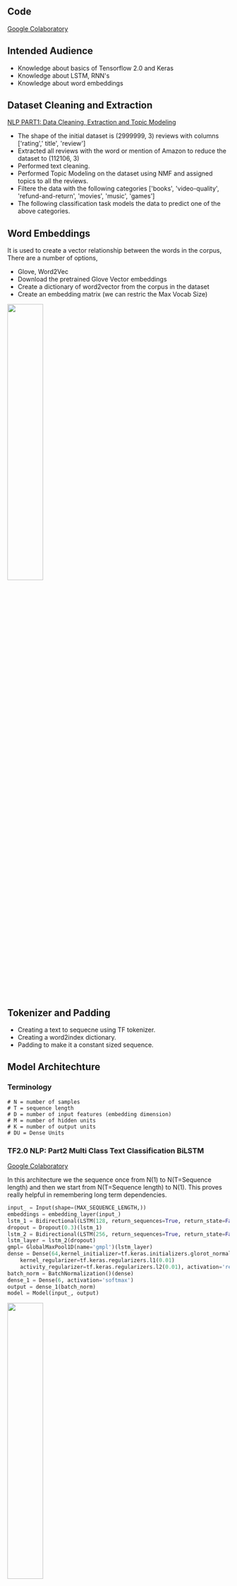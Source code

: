 ## Code

[Google Colaboratory](https://colab.research.google.com/drive/1rXDFWIySDIw5a24mNScqU4dLUPsAAsSc?usp=sharing)

## Intended Audience

- Knowledge about basics of Tensorflow 2.0 and Keras
- Knowledge about LSTM, RNN's
- Knowledge about word embeddings

## Dataset Cleaning and Extraction

[NLP PART1: Data Cleaning, Extraction and Topic Modeling](https://www.notion.so/NLP-PART1-Data-Cleaning-Extraction-and-Topic-Modeling-bb571ba8ed4c4014bc7243c5a0d1f233)

- The shape of the initial dataset is (2999999, 3) reviews with columns ['rating',' title', 'review']
- Extracted all reviews with the word or mention of Amazon  to reduce the dataset to  (112106, 3)
- Performed text cleaning.
- Performed Topic Modeling on the dataset using NMF and assigned topics to all the reviews.
- Filtere the data with the following categories  ['books', 'video-quality', 'refund-and-return', 'movies', 'music', 'games']
- The following classification task models the data to predict one of the above categories.

## Word Embeddings

It is used to create a vector relationship between the words in the corpus, There are a number of options,

- Glove, Word2Vec
- Download the pretrained Glove Vector embeddings
- Create a dictionary of word2vector from the corpus in the dataset
- Create an embedding matrix  (we can restric the Max Vocab Size)

<img src="https://github.com/ankit-kothari/data_science_journey/blob/master/github_images/A3E12406-60DE-49D9-BCB4-77080F0A8724.jpeg" width="40%">


## Tokenizer and Padding

- Creating a text to sequecne using TF tokenizer.
- Creating a word2index dictionary.
- Padding to make it a constant sized sequence.

## Model Architechture

### Terminology

```
# N = number of samples
# T = sequence length
# D = number of input features (embedding dimension)
# M = number of hidden units
# K = number of output units
# DU = Dense Units
```

### TF2.0 NLP: Part2 Multi Class Text Classification BiLSTM

[Google Colaboratory](https://colab.research.google.com/drive/1UcBWQVWSDsCKkFNw3qtYNF4qDecWgOYr?usp=sharing)

In this architecture we the sequence once from N(1) to N(T=Sequence length) and then we start from N(T=Sequence length) to N(1). This proves really helpful in remembering long term dependencies.

```python
input_ = Input(shape=(MAX_SEQUENCE_LENGTH,))                                              (NxT)
embeddings = embedding_layer(input_)                                                      (NxTXD)
lstm_1 = Bidirectional(LSTM(128, return_sequences=True, return_state=False))(embeddings)  (NxTx2M)
dropout = Dropout(0.3)(lstm_1)
lstm_2 = Bidirectional(LSTM(256, return_sequences=True, return_state=False, dropout=0.3)) (NxTx2M) #2M because of the BiLSTM
lstm_layer = lstm_2(dropout)
gmpl= GlobalMaxPool1D(name='gmpl')(lstm_layer)                                            (Nx2M)
dense = Dense(64,kernel_initializer=tf.keras.initializers.glorot_normal(seed=None),
    kernel_regularizer=tf.keras.regularizers.l1(0.01)
    activity_regularizer=tf.keras.regularizers.l2(0.01), activation='relu')(gmpl)         (NxDU)
batch_norm = BatchNormalization()(dense)                                                  (NXK)
dense_1 = Dense(6, activation='softmax')
output = dense_1(batch_norm)
model = Model(input_, output)
```

<img src="https://github.com/ankit-kothari/data_science_journey/blob/master/github_images/Screen_Shot_2020-07-08_at_3.06.24_AM.png" width="40%">

BiLSTM with pre padding Train and Val Loss

<img src="https://github.com/ankit-kothari/data_science_journey/blob/master/github_images/Screen_Shot_2020-07-08_at_3.06.55_AM.png" width="40%">

BiLSTM with pre padding Train and Val accuracy

Best Output: accuracy: 0.9552  ;  val_accuracy: 0.9474

### TF2.0 NLP PART 3: NLP:  Multi Class Text Classification LSTM

[Google Colaboratory](https://colab.research.google.com/drive/1LUSoFn_xlcAODf-WOLb8xLL5p9z0o47a?usp=sharing)

```python
input_ = Input(shape=(MAX_SEQUENCE_LENGTH,))                                                           (NxT)
embeddings = embedding_layer(input_)                                                                   (NxTXD)
bilstm = LSTM(32, return_sequences=True, return_state=False, dropout=0.2)(embeddings)                  (NxTXM)
lstm = LSTM(64, return_sequences=True, return_state=False, dropout=0.2)                                (NxTXM)
lstm_layer = lstm(bilstm)
gmpl= GlobalMaxPool1D(name='gmpl')(lstm_layer)                                                         (NXM)
dense = Dense(6)                                                                                       (NXK)
output = dense(gmpl)
model = Model(input_, output)
```

<img src="https://github.com/ankit-kothari/data_science_journey/blob/master/github_images/Screen_Shot_2020-07-08_at_2.35.40_AM.png" width="40%">

LSTM with pre padding Train and Val Loss

<img src="https://github.com/ankit-kothari/data_science_journey/blob/master/github_images/Screen_Shot_2020-07-08_at_2.35.26_AM.png" width="40%">


LSTM with post padding Train and Val accuracy

Best Output:  accuracy: 0.9216  ; val_accuracy: 0.9295

### TF2.0 NLP: Part 4 Multi Class Text Classification BiLSTM with post padding

[Google Colaboratory](https://colab.research.google.com/drive/1J0uNOgxFFtOPofeBbCGeRbkWG1o1SpH6?usp=sharing)

```python
input_ = Input(shape=(MAX_SEQUENCE_LENGTH,))                                              (NxT)
embeddings = embedding_layer(input_)                                                      (NxTXD)
lstm_1 = Bidirectional(LSTM(128, return_sequences=True, return_state=False))(embeddings)  (NxTx2M)
dropout = Dropout(0.3)(lstm_1)
lstm_2 = Bidirectional(LSTM(256, return_sequences=True, return_state=False, dropout=0.3)) (NxTx2M) #2M because of the BiLSTM
lstm_layer = lstm_2(dropout)
gmpl= GlobalMaxPool1D(name='gmpl')(lstm_layer)                                            (Nx2M)
dense = Dense(64,kernel_initializer=tf.keras.initializers.glorot_normal(seed=None),
    kernel_regularizer=tf.keras.regularizers.l1(0.01)
    activity_regularizer=tf.keras.regularizers.l2(0.01), activation='relu')(gmpl)         (NxDU)
batch_norm = BatchNormalization()(dense)                                                  (NXK)
dense_1 = Dense(6, activation='softmax')
output = dense_1(batch_norm)
model = Model(input_, output)
```

<img src="https://github.com/ankit-kothari/data_science_journey/blob/master/github_images/Screen_Shot_2020-07-08_at_1.31.21_AM.png" width="40%">


BiLSTM with post padding Train and Val Loss

<img src="https://github.com/ankit-kothari/data_science_journey/blob/master/github_images/Screen_Shot_2020-07-08_at_1.32.15_AM.png" width="40%">


BiLSTM with post padding Train and Val accuracy

Best Output:  accuracy: 0.9099 ; val_accuracy: 0.9090

### TF2.0 NLP: Part5 Multi Class Text Classification CNN-1D

[Google Colaboratory](https://colab.research.google.com/drive/1by90KYnHm2h77lJrVWiUS3AogsV9kqBF?usp=sharing)

```python
input_ = Input(shape=(MAX_SEQUENCE_LENGTH,))
embeddings = embedding_layer(input_)
drop_embed_layer = SpatialDropout1D(.2, name='drop_embed')(embeddings)

conv1 = Conv1D(256, 20,strides=1, activation='relu')(drop_embed_layer)
maxp_1 = GlobalMaxPool1D(name='maxp_1')(conv1)

conv2= Conv1D(256, 10, activation='relu' )(drop_embed_layer)
maxp_2 = GlobalMaxPool1D(name='maxp_2')(conv2)

conv3= Conv1D(256, 5, activation='relu' )(drop_embed_layer)
maxp_3 = GlobalMaxPool1D(name='maxp_3')(conv3)

concat = concatenate([maxp_1, maxp_2, maxp_3])

dense = Dense(64,kernel_initializer=tf.keras.initializers.glorot_normal(seed=None),
    kernel_regularizer=tf.keras.regularizers.l1(0.01),
    activity_regularizer=tf.keras.regularizers.l2(0.05), activation='relu')(concat)
batch_norm = tf.keras.layers.Dropout(0.2)(dense)

output = Dense((len(K))(batch_norm)
model = Model(input_, output)
```

<img src="https://github.com/ankit-kothari/data_science_journey/blob/master/github_images/Screen_Shot_2020-07-08_at_3.46.30_AM.png" width="40%">

Multi-Layer CNN-1D with pre-padding Train and Val Loss

<img src="https://github.com/ankit-kothari/data_science_journey/blob/master/github_images/Screen_Shot_2020-07-08_at_3.46.20_AM.png" width="40%">



Multi-Layer CNN-1D with pre-padding Train and Val accuracy

Output: accuracy: 0.9078  ;  val_accuracy: 0.9144

## Model Outputs (epochs:10)

[Model outputs by Architeture ](https://www.notion.so/999de183ae1942dc9f9d32f35bbdff56)
